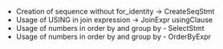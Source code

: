 - Creation of sequence without for_identity -> CreateSeqStmt
- Usage of USING in join expression -> JoinExpr usingClause
- Usage of numbers in order by and group by - SelectStmt
- Usage of numbers in order by and group by - OrderByExpr
